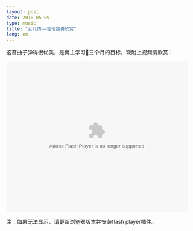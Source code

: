 ```yaml
---
layout: post
date: 2018-05-09
type: music
title: "女儿情——吉他独奏欣赏"
lang: en
---
```


这首曲子弹得很优美，是博主学习🎸三个月的目标，现附上视频情欣赏：


<embed src='http://player.youku.com/player.php/sid/XMjkyNzkzMDc2MA==/v.swf' allowFullScreen='true' quality='high' width='480' height='400' align='middle' allowScriptAccess='always' type='application/x-shockwave-flash'/>

注：如果无法显示，请更新浏览器版本并安装flash player插件。
